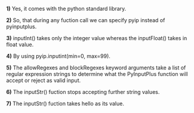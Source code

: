 **1)**
Yes, it comes with the python standard library.

**2)**
So, that during any fuction call we can specify pyip instead of pyinputplus. 

**3)**
inputInt() takes only the integer value whereas the inputFloat() takes in float 
value.

**4)**
By using pyip.inputint(min=0, max=99).

**5)**
The allowRegexes and blockRegexes keyword arguments take a list of regular expression 
strings to determine what the PyInputPlus function will accept or reject as valid input.

**6)**
The inputStr() fuction stops accepting further string values.

**7)**
The inputStr() fuction takes hello as its value.